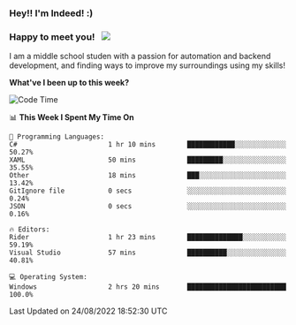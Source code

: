 ### Hey!! I'm Indeed! :) 

### Happy to meet you! &nbsp; ![](https://visitor-badge.glitch.me/badge?page_id=Indeedornot.Indeedornot)

I am a middle school studen with a passion for automation and backend development, and finding ways to improve my surroundings using my skills!

**What've I been up to this week?** 

<!--START_SECTION:waka-->
![Code Time](http://img.shields.io/badge/Code%20Time-323%20hrs%2034%20mins-blue)

📊 **This Week I Spent My Time On** 

```text
💬 Programming Languages: 
C#                       1 hr 10 mins        ████████████░░░░░░░░░░░░░   50.27% 
XAML                     50 mins             █████████░░░░░░░░░░░░░░░░   35.55% 
Other                    18 mins             ███░░░░░░░░░░░░░░░░░░░░░░   13.42% 
GitIgnore file           0 secs              ░░░░░░░░░░░░░░░░░░░░░░░░░   0.24% 
JSON                     0 secs              ░░░░░░░░░░░░░░░░░░░░░░░░░   0.16%

🔥 Editors: 
Rider                    1 hr 23 mins        ██████████████░░░░░░░░░░░   59.19% 
Visual Studio            57 mins             ██████████░░░░░░░░░░░░░░░   40.81%

💻 Operating System: 
Windows                  2 hrs 20 mins       █████████████████████████   100.0%

```


 Last Updated on 24/08/2022 18:52:30 UTC
<!--END_SECTION:waka-->
